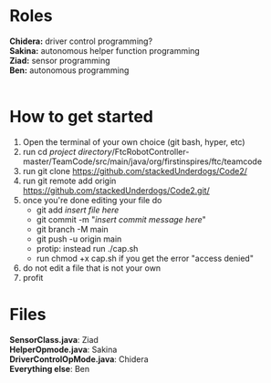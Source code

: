 # Roles

**Chidera:** driver control programming?<br/>
**Sakina:** autonomous helper function programming<br/>
**Ziad:** sensor programming<br/>
**Ben:** autonomous programming<br/>
<br/>
# How to get started<br/>
1. Open the terminal of your own choice (git bash, hyper, etc)
2. run cd *project directory*/FtcRobotController-master/TeamCode/src/main/java/org/firstinspires/ftc/teamcode
3. run git clone https://github.com/stackedUnderdogs/Code2/
4. run git remote add origin https://github.com/stackedUnderdogs/Code2.git/
5. once you're done editing your file do
    * git add *insert file here*
    * git commit -m "*insert commit message here*"
    * git branch -M main
    * git push -u origin main
    * protip: instead run ./cap.sh
    * run chmod +x cap.sh if you get the error "access denied"
6. do not edit a file that is not your own
7. profit

# Files<br/>
**SensorClass.java**: Ziad<br/>
**HelperOpmode.java**: Sakina<br/>
**DriverControlOpMode.java**: Chidera<br/>
**Everything else**: Ben<br/>